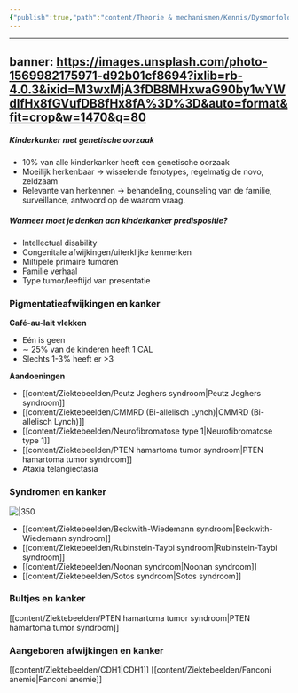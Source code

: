 ```yaml
---
{"publish":true,"path":"content/Theorie & mechanismen/Kennis/Dysmorfologie bij kanker.md","permalink":"/content/theorie-and-mechanismen/kennis/dysmorfologie-bij-kanker/"}
---
```





---
banner: https://images.unsplash.com/photo-1569982175971-d92b01cf8694?ixlib=rb-4.0.3&ixid=M3wxMjA3fDB8MHxwaG90by1wYWdlfHx8fGVufDB8fHx8fA%3D%3D&auto=format&fit=crop&w=1470&q=80
---
##### Kinderkanker met genetische oorzaak
- 10% van alle kinderkanker heeft een genetische oorzaak
- Moeilijk herkenbaar -> wisselende fenotypes, regelmatig de novo, zeldzaam
- Relevante van herkennen -> behandeling, counseling van de familie, surveillance, antwoord op de waarom vraag.

##### Wanneer moet je denken aan kinderkanker predispositie?
- Intellectual disability
- Congenitale afwijkingen/uiterklijke kenmerken
- Miltipele primaire tumoren
- Familie verhaal
- Type tumor/leeftijd van presentatie

### Pigmentatieafwijkingen en kanker
**Café-au-lait vlekken**
- Eén is geen
- ∼ 25% van de kinderen heeft 1 CAL
- Slechts 1-3% heeft er >3

**Aandoeningen**
- [[content/Ziektebeelden/Peutz Jeghers syndroom\|Peutz Jeghers syndroom]]
- [[content/Ziektebeelden/CMMRD (Bi-allelisch Lynch)\|CMMRD (Bi-allelisch Lynch)]]
- [[content/Ziektebeelden/Neurofibromatose type 1\|Neurofibromatose type 1]]
- [[content/Ziektebeelden/PTEN hamartoma tumor syndroom\|PTEN hamartoma tumor syndroom]]
- Ataxia telangiectasia

### Syndromen en kanker
![|350](https://i.imgur.com/EKR0z0j.png)

- [[content/Ziektebeelden/Beckwith-Wiedemann syndroom\|Beckwith-Wiedemann syndroom]]
- [[content/Ziektebeelden/Rubinstein-Taybi syndroom\|Rubinstein-Taybi syndroom]]
- [[content/Ziektebeelden/Noonan syndroom\|Noonan syndroom]]
- [[content/Ziektebeelden/Sotos syndroom\|Sotos syndroom]]

### Bultjes en kanker
[[content/Ziektebeelden/PTEN hamartoma tumor syndroom\|PTEN hamartoma tumor syndroom]]

### Aangeboren afwijkingen en kanker
[[content/Ziektebeelden/CDH1\|CDH1]]
[[content/Ziektebeelden/Fanconi anemie\|Fanconi anemie]]



